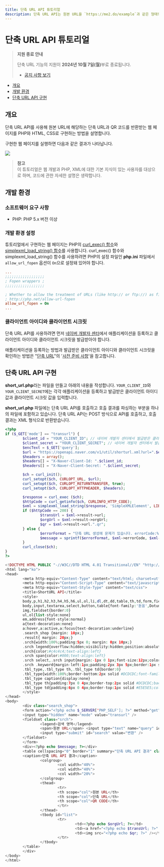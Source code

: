 ```yaml
---
title: 단축 URL API 튜토리얼
description: 단축 URL API는 원본 URL을 `https://me2.do/example`과 같은 형태의 짧은 URL로 반환하는 RESTful API입니다.
---
```


# 단축 URL API 튜토리얼

> **지원 종료 안내**
>
> 단축 URL 기능의 지원이 **2024년 10월 7일(월)**<!-- -->부로 종료됩니다.
> 
> - [공지 사항 보기](https://developers.naver.com/notice/article/17062)

* [개요](#개요)
* [개발 환경](#개발-환경)
* [단축 URL API 구현](#단축-url-api-구현)

## 개요

단축 URL API를 사용해 원본 URL에 해당하는 단축 URL과 QR 코드를 반환받는 웹 페이지를 PHP와 HTML, CSS로 구현하는 방법을 설명합니다.

구현한 웹 페이지를 실행하면 다음과 같은 결과가 나타납니다.

![](images/shortenurl-tutorial-01.png)

> **참고**  
> 이 튜토리얼은 웹 개발과 PHP, XML에 대한 기본 지식이 있는 사용자를 대상으로 하며, 코드에 관한 자세한 설명은 생략합니다.  

## 개발 환경

### 소프트웨어 요구 사항

* PHP: PHP 5.x 버전 이상

### 개발 환경 설정

튜토리얼에서 구현하는 웹 페이지는 PHP의 [curl_exec() 함수](http://php.net/manual/en/function.curl-exec.php)와 [simplexml_load_string() 함수](http://php.net/manual/en/function.simplexml-load-string.php)를 사용합니다. curl_exec() 함수와 simplexml_load_string() 함수를 사용하려면 PHP의 설정 파일인 **php.ini** 파일에서 `allow_url_fopen` 옵션이 `On`으로 설정돼 있어야 합니다.

```ini
...
;;;;;;;;;;;;;;;;;;
; Fopen wrappers ;
;;;;;;;;;;;;;;;;;;

; Whether to allow the treatment of URLs (like http:// or ftp://) as files.
; http://php.net/allow-url-fopen
allow_url_fopen = On
...
```

### 클라이언트 아이디와 클라이언트 시크릿

단축 URL API를 사용하려면 먼저 [네이버 개발자 센터](https://developers.naver.com/)에서 애플리케이션을 등록하고 클라이언트 아이디와 클라이언트 시크릿을 발급받아야 합니다.

애플리케이션을 등록하는 방법과 발급받은 클라이언트 아이디와 클라이언트 시크릿을 확인하는 방법은 "[단축 URL](/docs/utils/shortenurl/)"의 '[사전 준비 사항](/docs/utils/shortenurl/#사전-준비-사항)'을 참고합니다.

## 단축 URL API 구현

**short_url.php**라는 파일을 만들고 아래의 내용을 작성합니다. `YOUR_CLIENT_ID`와 `YOUR_CLIENT_SECRET`에는 각각 애플리케이션을 등록하고 발급받은 클라이언트 아이디 값과 클라이언트 시크릿 값을 입력합니다.

**short_url.php** 파일에는 단축 URL API를 호출하고 호출 결과를 파싱하는 부분을 하나의 파일에 포함하고 있습니다. 단축 URL API는 POST 방식으로 API를 호출하고, 호출 결과는 XML 형식으로 반환받습니다.

```php
<?php
if ($_GET['mode'] == "transurl") {
        $client_id = "YOUR_CLIENT_ID"; // 네이버 개발자 센터에서 발급받은 클라이언트 아이디
        $client_secret = "YOUR_CLIENT_SECRET"; // 네이버 개발자 센터에서 발급받은 클라이언트 시크릿
        $encText = $_GET['query'];
        $url = "https://openapi.naver.com/v1/util/shorturl.xml?url=".$encText ;
        $headers = array();
        $headers[] = "X-Naver-Client-Id: ".$client_id;
        $headers[] = "X-Naver-Client-Secret: ".$client_secret;

        $ch = curl_init();
        curl_setopt($ch, CURLOPT_URL, $url);
        curl_setopt($ch, CURLOPT_RETURNTRANSFER, true);        
        curl_setopt($ch, CURLOPT_HTTPHEADER, $headers);

        $response = curl_exec ($ch);
        $httpCode = curl_getinfo($ch, CURLINFO_HTTP_CODE);
        $xml = simplexml_load_string($response, 'SimpleXMLElement', LIBXML_NOCDATA);
        if ($httpCode == 200) {
                $transUrl = $xml->result->url;
                $orgUrl = $xml->result->orgUrl;
                $qr = $xml->result->url.".qr";
        } else {
                $errorFormat = "단축 URL 생성에 문제가 있습니다. errorCode:%d, errorMessage:%s";
                $message = sprintf($errorFormat, $xml->errorCode, $xml->errorMessage);
        }
        curl_close($ch);
}
?>

<!DOCTYPE HTML PUBLIC "-//W3C//DTD HTML 4.01 Transitional//EN" "http://www.w3.org/TR/html4/loose.dtd">
<html lang="ko">
<head>
        <meta http-equiv="Content-Type" content="text/html; charset=utf-8">
        <meta http-equiv="Content-Script-Type" content="text/javascript">
        <meta http-equiv="Content-Style-Type" content="text/css">
        <title>ShortURL API</title>
        <style>
        body,p,h1,h2,h3,h4,h5,h6,ul,ol,li,dl,dt,dd,table,th,td,form,fieldset,legend,input,textarea,button,select{margin:0;padding:0}
        body,input,textarea,select,button,table{font-family:'돋움',Dotum,AppleGothic,sans-serif;font-size:12px}
        img,fieldset{border:0}
        ul,ol{list-style:none}
        em,address{font-style:normal}
        a{text-decoration:none}
        a:hover,a:active,a:focus{text-decoration:underline}
        .search_shop {margin: 10px;}
        .result{ margin: 20px;}
        .srch{width:100%;padding:5px 0; margin: 0px 10px;}
        .srch legend{overflow:hidden;visibility:hidden;position:absolute;top:0;left:0;width:1px;height:1px;font-size:0;line-height:0}
        .srch{color:#c4c4c4;text-align:left}
        .srch span{color:#000;text-align:left}
        .srch select,.srch input{margin:-1px 0 1px;font-size:12px;color:#373737;vertical-align:middle}
        .srch .keyword{margin-left:1px;padding:2px 3px 5px;border:1px solid #B5B5B5;font-size:12px;line-height:15px; width: 300px;}
        .tbl_type,.tbl_type th,.tbl_type td{border:0}
        .tbl_type{width:100%;border-bottom:2px solid #DCDCDC;font-family:Tahoma;font-size:11px;text-align:center}
        .tbl_type caption{display:none}
        .tbl_type th{padding:7px 0 4px;border-top:2px solid #DCDCDC;background-color:#f5f7f9;color:#666;font-family:'돋움',dotum;font-size:12px;font-weight:bold}
        .tbl_type td{padding:6px 0 4px;border-top:1px solid #E5E5E5;color:#4c4c4c}
        </style>
</head>
<body>
        <div class="search_shop">
        <form action="<?php echo $_SERVER['PHP_SELF']; ?>" method="get">
        <input type="hidden" name="mode" value="transurl" />
        <fieldset class="srch">
                <legend>검색 영역</legend>
                <span>원본 URL</span> <input type="text" name="query" id="query" accesskey="s" title="URL" class="keyword" value="http://www.naver.com">
                <input type="submit" id="search" value="변환" />
        </fieldset>
        </form>
        <div><?php echo $message; ?></div>
        <table cellspacing="0" border="1" summary="단축 URL API 결과" class="tbl_type">
        <caption>단축 URL API 결과</caption>
                <colgroup>
                        <col width="40%">
                        <col width="40%">
                        <col width="20%">
                </colgroup>
                <thead>
                        <tr>
                        <th scope="col">원본 URL</th>
                        <th scope="col">단축 URL</th>
                        <th scope="col">QR CODE</th>
                        </tr>
                </thead>
                <tbody id="list">
                        <tr>
                                <td><?php echo $orgUrl; ?></td>
                                <td><a href="<?php echo $transUrl; ?>" width="84px" height="84px" target="_blank"><?php echo $transUrl; ?></a></td>
                                <td><img src="<?php echo $qr; ?>" /></td>
                        </tr>
                </tbody>
        </table>
        </div>
</body>
</html>
```
